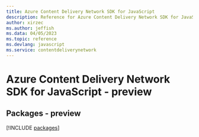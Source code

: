 ```yaml
---
title: Azure Content Delivery Network SDK for JavaScript
description: Reference for Azure Content Delivery Network SDK for JavaScript
author: xirzec
ms.author: jeffish
ms.data: 04/05/2023
ms.topic: reference
ms.devlang: javascript
ms.service: contentdeliverynetwork
---
```

# Azure Content Delivery Network SDK for JavaScript - preview
## Packages - preview
[!INCLUDE [packages](content-delivery-network-index.md)]